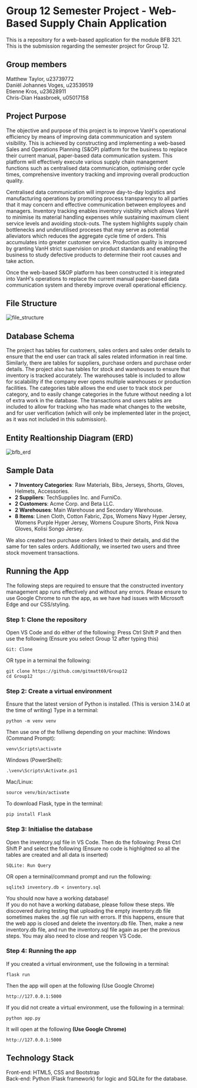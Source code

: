 # Group 12 Semester Project - Web-Based Supply Chain Application
This is a repository for a web-based application for the module BFB 321. This is the submission regarding the semester project for Group 12.

## Group members
Matthew Taylor, u23739772  
Daniël Johannes Voges, u23539519  
Etienne Kros, u23628911  
Chris-Dian Haasbroek, u05017158

## Project Purpose
The objective and purpose of this project is to improve VanH's operational efficiency by means of improving data commmunication and system visibility. This is achieved by constructing and implementing a web-based Sales and Operations Planning (S&OP) platform for the business to replace their current manual, paper-based data communication system. This platform will effectively execute various supply chain management functions such as centralised data communication, optimising order cycle times, comprehensive inventory tracking and improving overall prodcuction quality. 

Centralised data communication will improve day-to-day logistics and manufacturing operations by promoting process transparency to all parties that it may concern and effective communication between employees and managers. Inventory tracking enables inventory visbility which allows VanH to minimise its material handling expenses while sustaining maximum client service levels and avoiding stock-outs. The system highlights supply chain bottlenecks and underutilised proceses that may serve as potential alleviators which reduces the aggregate cycle time of orders. This accumulates into greater customer service. Production quality is improved by granting VanH strict supervision on product standards and enabling the business to study defective products to determine their root causes and take action. 

Once the web-based S&OP platform has been constructed it is integrated into VanH's operations to replace the current manual paper-based data communication system and thereby improve overall operational efficiency.

## File Structure 
![file_structure](https://github.com/user-attachments/assets/ff9550c1-b3b1-4505-9a64-c07e60c0b79b)


## Database Schema
The project has tables for customers, sales orders and sales order details to ensure that the end user can track all sales related information in real time. Similarly, there are tables for suppliers, purchase orders and purchase order details. The project also has tables for stock and warehouses to ensure that inventory is tracked accurately. The warehouses table is included to allow for scalability if the company ever opens multiple warehouses or production facilities. The categories table allows the end user to track stock per category, and to easily change categories in the future without needing a lot of extra work in the database. The transactions and users tables are included to allow for tracking who has made what changes to the website, and for user verification (which will only be implemented later in the project, as it was not included in this submission).
## Entity Realtionship Diagram (ERD)
![bfb_erd](https://github.com/user-attachments/assets/3f3426a5-f8c3-4f88-9ad1-bf38cb00faff)
## Sample Data
- __7 Inventory Categories__: Raw Materials, Bibs, Jerseys, Shorts, Gloves, Helmets, Accessories.  
- __2 Suppliers__: TechSupplies Inc. and FurniCo.  
- __2 Customers__: Acme Corp. and Beta LLC.  
- __2 Warehouses__: Main Warehouse and Secondary Warehouse.  
- __8 Items__: Linen Cloth, Cotton Fabric, Zips, Womens Navy Hyper Jersey, Womens Purple Hyper Jersey, Womens Coupure Shorts, Pink Nova Gloves, Kolisi Songo Jersey.  
  
We also created two purchase orders linked to their details, and did the same for ten sales orders. Additionally, we inserted two users and three stock movement transactions.

## Running the App
The following steps are required to ensure that the constructed inventory management app runs effectively and without any errors.
Please ensure to use Google Chrome to run the app, as we have had issues with Microsoft Edge and our CSS/styling. 
### Step 1: Clone the repository
Open VS Code and do either of the following: 
Press Ctrl Shift P and then use the following (Ensure you select Group 12 after typing this)
```
Git: Clone
```
OR type in a terminal the following: 
```
git clone https://github.com/gitmatt69/Group12
cd Group12
```

### Step 2: Create a virtual environment
Ensure that the latest version of Python is installed. (This is version 3.14.0 at the time of writing)
Type in a terminal:
```
python -m venv venv
```
Then use one of the folliwng depending on your machine:
Windows (Command Prompt):
``` 
venv\Scripts\activate
```
Windows (PowerShell):
```
.\venv\Scripts\Activate.ps1
```
Mac/Linux:
```
source venv/bin/activate
```
To download Flask, type in the terminal:
```
pip install Flask
```
### Step 3: Initialise the database
Open the inventory.sql file in VS Code. Then do the following: 
Press Ctrl Shift P and select the following (Ensure no code is highlighted so all the tables are created and all data is inserted)
```
SQLite: Run Query
```
OR open a terminal/command prompt and run the following:
```
sqlite3 inventory.db < inventory.sql
```
You should now have a working database!   
If you do not have a working database, please follow these steps. We discovered during testing that uploading the empty inventory.db file sometimes makes the .sql file run with errors. If this happens, ensure that the web app is closed and delete the inventory.db file. Then, make a new inventory.db file, and run the inventory.sql file again as per the previous steps. You may also need to close and reopen VS Code. 
### Step 4: Running the app
If you created a virtual environment, use the following in a terminal:
```
flask run
```
Then the app will open at the following (Use Google Chrome) 
```
http://127.0.0.1:5000
```
If you did not create a virtual environment, use the following in a terminal:
```
python app.py
```
It will open at the following __(Use Google Chrome)__
```
http://127.0.0.1:5000  
```

## Technology Stack
Front-end: HTML5, CSS and Bootstrap   
Back-end: Python (Flask framework) for logic and SQLite for the database. 
